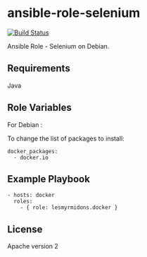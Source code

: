 ansible-role-selenium
=====================

[![Build Status](https://travis-ci.org/lesmyrmidons/ansible-role-selenium.svg?branch=master)](https://travis-ci.org/lesmyrmidons/ansible-role-selenium)

Ansible Role - Selenium on Debian.

## Requirements

Java

## Role Variables

For Debian :

To change the list of packages to install:

	docker_packages:
	  - docker.io

## Example Playbook

    - hosts: docker
      roles:
        - { role: lesmyrmidons.docker }

## License

Apache version 2
